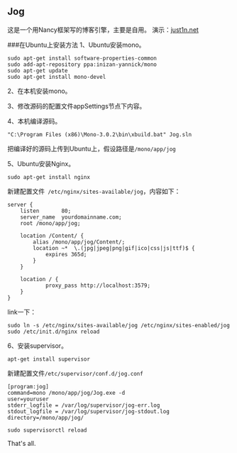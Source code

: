## Jog
这是一个用Nancy框架写的博客引擎，主要是自用。
演示：[just1n.net](http://just1n.net)

###在Ubuntu上安装方法
1、Ubuntu安装mono。

    sudo apt-get install software-properties-common
    sudo add-apt-repository ppa:inizan-yannick/mono
    sudo apt-get update
    sudo apt-get install mono-devel
2、在本机安装mono。

3、修改源码的配置文件appSettings节点下内容。

4、本机编译源码。

    "C:\Program Files (x86)\Mono-3.0.2\bin\xbuild.bat" Jog.sln
把编译好的源码上传到Ubuntu上，假设路径是`/mono/app/jog`

5、Ubuntu安装Nginx。

    sudo apt-get install nginx
新建配置文件` /etc/nginx/sites-available/jog`，内容如下：

    server {
        listen       80;
        server_name  yourdomainname.com;
        root /mono/app/jog;
    
        location /Content/ {
            alias /mono/app/jog/Content/;
            location ~*  \.(jpg|jpeg|png|gif|ico|css|js|ttf)$ {
                expires 365d;
            }
        }
    
        location / {
                proxy_pass http://localhost:3579;
        }
    }
link一下：

    sudo ln -s /etc/nginx/sites-available/jog /etc/nginx/sites-enabled/jog
    sudo /etc/init.d/nginx reload
6、安装supervisor。

    apt-get install supervisor
新建配置文件`/etc/supervisor/conf.d/jog.conf`

    [program:jog]
    command=mono /mono/app/jog/Jog.exe -d
    user=youruser
    stderr_logfile = /var/log/supervisor/jog-err.log
    stdout_logfile = /var/log/supervisor/jog-stdout.log
    directory=/mono/app/jog/
`sudo supervisorctl reload`

That's all.

  [1]: http://just1n.net/2014/08/about-jog

